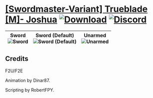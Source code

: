 # [\[Swordmaster-Variant\] Trueblade \[M\]- Joshua](https://github.com/Klokinator/FE-Repo/tree/main/Battle%20Animations/Infantry%20-%20(Swd)%20Myrms%20and%20Swordmasters/%5BSwordmaster-Variant%5D%20Trueblade%20%5BM%5D-%20Joshua) [![Download](https://img.shields.io/badge/Download--red?style=social&logo=github)](https://minhaskamal.github.io/DownGit/#/home?url=https://github.com/Klokinator/FE-Repo/tree/main/Battle%20Animations/Infantry%20-%20(Swd)%20Myrms%20and%20Swordmasters/%5BSwordmaster-Variant%5D%20Trueblade%20%5BM%5D-%20Joshua) [![Discord](https://img.shields.io/badge/Discord--blue?style=social&logo=discord)](https://discord.gg/C7VNGnyTPA)

| <b>Sword</b><br/><img alt="Sword" src="https://raw.githubusercontent.com/Klokinator/FE-Repo/main/Battle%20Animations/Infantry%20-%20(Swd)%20Myrms%20and%20Swordmasters/%5BSwordmaster-Variant%5D%20Trueblade%20%5BM%5D-%20Joshua/1.%20Sword/Sword.gif"/> | <b>Sword (Default)</b><br/><img alt="Sword (Default)" src="https://raw.githubusercontent.com/Klokinator/FE-Repo/main/Battle%20Animations/Infantry%20-%20(Swd)%20Myrms%20and%20Swordmasters/%5BSwordmaster-Variant%5D%20Trueblade%20%5BM%5D-%20Joshua/1.%20Sword%20(Default)/Sword.gif"/> | <b>Unarmed</b><br/><img alt="Unarmed" src="https://raw.githubusercontent.com/Klokinator/FE-Repo/main/Battle%20Animations/Infantry%20-%20(Swd)%20Myrms%20and%20Swordmasters/%5BSwordmaster-Variant%5D%20Trueblade%20%5BM%5D-%20Joshua/8.%20Unarmed/Unarmed.gif"/> |
| :---: | :---: | :---: |

## Credits

F2U/F2E

Animation by Dinar87.

Scripting by RobertFPY.

